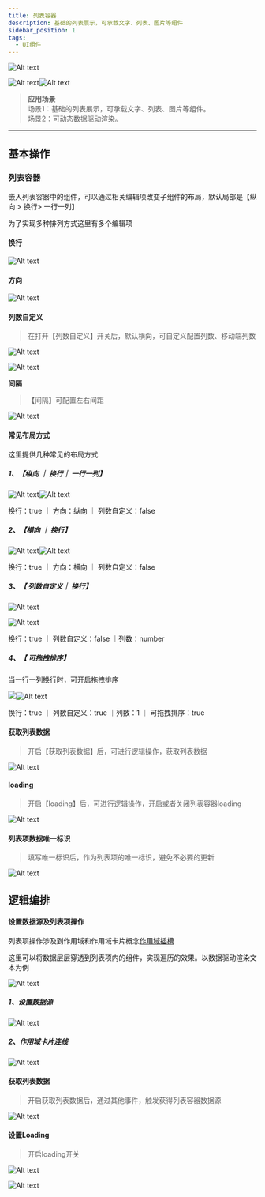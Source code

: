 ```yaml
---
title: 列表容器
description: 基础的列表展示，可承载文字、列表、图片等组件
sidebar_position: 1
tags:
  - UI组件
---
```


![Alt text](img/out-0.png)

![Alt text](img/out-1.png)![Alt text](img/out-2.png)

> **应用场景**\
场景1：基础的列表展示，可承载文字、列表、图片等组件。\
场景2：可动态数据驱动渲染。

----

## 基本操作
### 列表容器

嵌入列表容器中的组件，可以通过相关编辑项改变子组件的布局，默认局部是【纵向 > 换行> 一行一列】

为了实现多种排列方式这里有多个编辑项
#### 换行

![Alt text](img/out-3.png)
#### 方向

![Alt text](img/out-4.png)
#### 列数自定义

> 在打开【列数自定义】开关后，默认横向，可自定义配置列数、移动端列数

![Alt text](img/out-5.png)

![Alt text](img/out-6.png)

 **间隔** 

> 【间隔】可配置左右间距

![Alt text](img/out-7.png)
#### 常见布局方式

这里提供几种常见的布局方式
##### 1、【纵向 ｜ 换行｜ 一行一列】

![Alt text](img/out-8.png)![Alt text](img/out-9.png)

换行：true ｜ 方向：纵向 ｜ 列数自定义：false
##### 2、【横向 ｜ 换行】

![Alt text](img/out-10.png)![Alt text](img/out-11.png)

换行：true ｜ 方向：横向 ｜ 列数自定义：false
##### 3、【 列数自定义｜ 换行】

![Alt text](img/out-12.png)

![Alt text](img/out-13.png)

换行：true ｜ 列数自定义：false ｜列数：number
##### 4、【 可拖拽排序】

当一行一列换行时，可开启拖拽排序

![](img/out-14.gif)![Alt text](img/out-15.png)

换行：true ｜ 列数自定义：true ｜列数：1 ｜ 可拖拽排序：true
#### 获取列表数据

> 开启【获取列表数据】后，可进行逻辑操作，获取列表数据

![Alt text](img/out-16.png)
#### loading

> 开启【loading】后，可进行逻辑操作，开启或者关闭列表容器loading

![Alt text](img/out-17.png)
#### 列表项数据唯一标识

> 填写唯一标识后，作为列表项的唯一标识，避免不必要的更新

![Alt text](img/out-18.png)
## 逻辑编排
#### 设置数据源及列表项操作

列表项操作涉及到作用域和作用域卡片概念[作用域插槽](https://docs.qingque.cn/d/home/eZQD_8DoPYCNisPLuj7HxUAGn?identityId=1oCmIt0iwMt)

这里可以将数据层层穿透到列表项内的组件，实现遍历的效果。以数据驱动渲染文本为例

![Alt text](img/out-19.png)
##### 1、设置数据源

![Alt text](img/out-20.png)
##### 2、作用域卡片连线

![Alt text](img/out-21.png)
#### 获取列表数据

> 开启获取列表数据后，通过其他事件，触发获得列表容器数据源

![Alt text](img/out-22.png)
#### 设置Loading

> 开启loading开关

![Alt text](img/out-23.png)

![Alt text](img/out-24.png)
